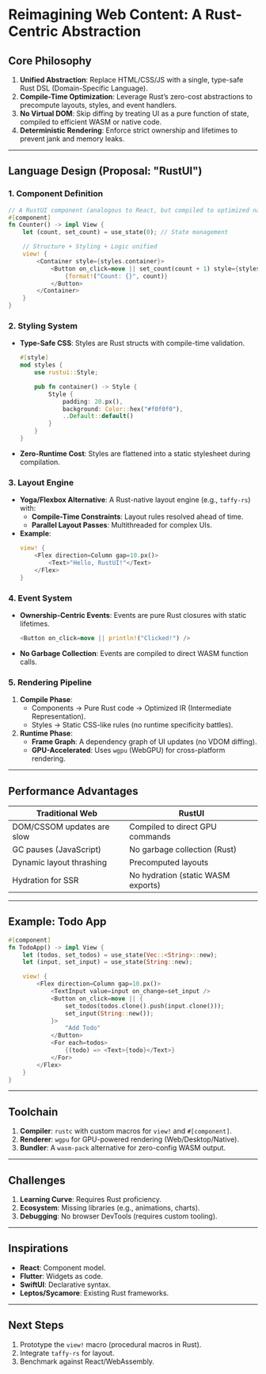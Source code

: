 # Reimagining Web Content: A Rust-Centric Abstraction

## Core Philosophy

1. **Unified Abstraction**: Replace HTML/CSS/JS with a single, type-safe Rust DSL (Domain-Specific Language).
2. **Compile-Time Optimization**: Leverage Rust’s zero-cost abstractions to precompute layouts, styles, and event handlers.
3. **No Virtual DOM**: Skip diffing by treating UI as a pure function of state, compiled to efficient WASM or native code.
4. **Deterministic Rendering**: Enforce strict ownership and lifetimes to prevent jank and memory leaks.

---

## Language Design (Proposal: "RustUI")

### 1. Component Definition

```rust
// A RustUI component (analogous to React, but compiled to optimized native code)
#[component]
fn Counter() -> impl View {
    let (count, set_count) = use_state(0); // State management

    // Structure + Styling + Logic unified
    view! {
        <Container style={styles.container}>
            <Button on_click=move || set_count(count + 1) style={styles.button}>
                {format!("Count: {}", count)}
            </Button>
        </Container>
    }
}
```

### 2. Styling System

- **Type-Safe CSS**: Styles are Rust structs with compile-time validation.

  ```rust
  #[style]
  mod styles {
      use rustui::Style;

      pub fn container() -> Style {
          Style {
              padding: 20.px(),
              background: Color::hex("#f0f0f0"),
              ..Default::default()
          }
      }
  }
  ```

- **Zero-Runtime Cost**: Styles are flattened into a static stylesheet during compilation.

### 3. Layout Engine

- **Yoga/Flexbox Alternative**: A Rust-native layout engine (e.g., `taffy-rs`) with:
  - **Compile-Time Constraints**: Layout rules resolved ahead of time.
  - **Parallel Layout Passes**: Multithreaded for complex UIs.
- **Example**:
  ```rust
  view! {
      <Flex direction=Column gap=10.px()>
          <Text>"Hello, RustUI!"</Text>
      </Flex>
  }
  ```

### 4. Event System

- **Ownership-Centric Events**: Events are pure Rust closures with static lifetimes.
  ```rust
  <Button on_click=move || println!("Clicked!") />
  ```
- **No Garbage Collection**: Events are compiled to direct WASM function calls.

### 5. Rendering Pipeline

1. **Compile Phase**:
   - Components → Pure Rust code → Optimized IR (Intermediate Representation).
   - Styles → Static CSS-like rules (no runtime specificity battles).
2. **Runtime Phase**:
   - **Frame Graph**: A dependency graph of UI updates (no VDOM diffing).
   - **GPU-Accelerated**: Uses `wgpu` (WebGPU) for cross-platform rendering.

---

## Performance Advantages

| Traditional Web            | RustUI                             |
| -------------------------- | ---------------------------------- |
| DOM/CSSOM updates are slow | Compiled to direct GPU commands    |
| GC pauses (JavaScript)     | No garbage collection (Rust)       |
| Dynamic layout thrashing   | Precomputed layouts                |
| Hydration for SSR          | No hydration (static WASM exports) |

---

## Example: Todo App

```rust
#[component]
fn TodoApp() -> impl View {
    let (todos, set_todos) = use_state(Vec::<String>::new);
    let (input, set_input) = use_state(String::new);

    view! {
        <Flex direction=Column gap=10.px()>
            <TextInput value=input on_change=set_input />
            <Button on_click=move || {
                set_todos(todos.clone().push(input.clone()));
                set_input(String::new());
            }>
                "Add Todo"
            </Button>
            <For each=todos>
                {(todo) => <Text>{todo}</Text>}
            </For>
        </Flex>
    }
}
```

---

## Toolchain

1. **Compiler**: `rustc` with custom macros for `view!` and `#[component]`.
2. **Renderer**: `wgpu` for GPU-powered rendering (Web/Desktop/Native).
3. **Bundler**: A `wasm-pack` alternative for zero-config WASM output.

---

## Challenges

1. **Learning Curve**: Requires Rust proficiency.
2. **Ecosystem**: Missing libraries (e.g., animations, charts).
3. **Debugging**: No browser DevTools (requires custom tooling).

---

## Inspirations

- **React**: Component model.
- **Flutter**: Widgets as code.
- **SwiftUI**: Declarative syntax.
- **Leptos/Sycamore**: Existing Rust frameworks.

---

## Next Steps

1. Prototype the `view!` macro (procedural macros in Rust).
2. Integrate `taffy-rs` for layout.
3. Benchmark against React/WebAssembly.
